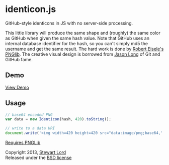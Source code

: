 identicon.js
============

GitHub-style identicons in JS with no server-side processing.

This little library will produce the same shape and (roughly) the same color as GitHub when given the same hash value. Note that GitHub uses an internal database identifier for the hash, so you can't simply md5 the username and get the same result. The hard work is done by [Robert Eisele's](http://twitter.com/roberteisele) [PNGlib](http://www.xarg.org/2010/03/generate-client-side-png-files-using-javascript/). The creative visual design is borrowed from [Jason Long](http://twitter.com/jasonlong) of Git and GitHub fame.

Demo
----
[View Demo](https://rawgithub.com/stewartlord/identicon.js/master/demo.html)

Usage
-----
```js
// base64 encoded PNG
var data = new Identicon(hash, 420).toString();

// write to a data URI
document.write('<img width=420 height=420 src="data:image/png;base64,' + data + '">');
```
  
  
[Requires PNGLib](http://www.xarg.org/download/pnglib.js)

Copyright 2013, [Stewart Lord](http://twitter.com/stewartlord)  
Released under the [BSD license](http://www.opensource.org/licenses/bsd-license.php)
